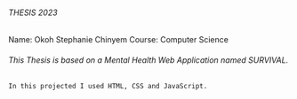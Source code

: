 ###### THESIS 2023
Name: Okoh Stephanie Chinyem
Course: Computer Science
######  This Thesis is based on a Mental Health Web Application named SURVIVAL.
    In this projected I used HTML, CSS and JavaScript.
